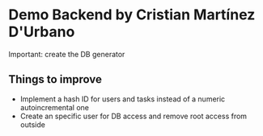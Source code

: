 # Demo Backend by Cristian Martínez D'Urbano

Important: create the DB generator
  
## Things to improve

- Implement a hash ID for users and tasks instead of a numeric autoincremental one
- Create an specific user for DB access and remove root access from outside


